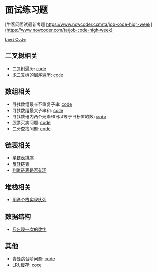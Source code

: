 # 面试练习题
[牛客网面试最新考题 https://www.nowcoder.com/ta/job-code-high-week](https://www.nowcoder.com/ta/job-code-high-week)

[Leet Code](https://leetcode-cn.com/problemset/all/)

## 二叉树相关
- 二叉树遍历: [code](binaryTree/code/normalErgodic.go)
- 求二叉树的层序遍历: [code](binaryTree/code/layerErgodic.go)

## 数组相关
- 寻找数组最长不重复子串: [code](array/code/subArryLen.go)
- 寻找数组最大子串和: [code](array/code/subArryMaxSum.go)
- 寻找数组内两个元素和可以等于目标值的数: [code](array/code/twoSum.go)
- 股票买卖问题: [code](array/code/shares.go)
- 二分查找问题: [code](array/code/binarySearch.go)

## 链表相关
- [单链表排序](LinkList/code/sortLinkList.go)
- [反转链表](LinkList/code/reversalList.go)
- [判断链表是否有环](LinkList/code/linkCircle.go)

## 堆栈相关
- [用两个栈实现队列](stack/code/stackQueue.go)

## 数据结构
- [只出现一次的数字](dataStruct/code/arrayOne.go)

## 其他
- 青蛙跳台阶问题: [code](other/code/frogSteps.go)
- LRU缓存: [code](other/code/lruCache.go)